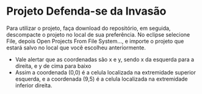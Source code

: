 # Projeto Defenda-se da Invasão

Para utilizar o projeto, faça download do repositório, em seguida, descompacte o projeto no local de sua preferência. No eclipse selecione File, depois Open Projects From File System..., e importe o projeto que estará salvo no local que você escolheu anteriormente.

* Vale alertar que as coordenadas são x e y, sendo x da esquerda para a direita, e y de cima para baixo
* Assim a coordenada (0,0) é a celula localizada na extremidade superior esquerda, e a coordenada (9,5) é a celula localizada na extremidade inferior direita.
